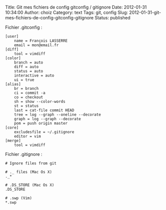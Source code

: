 Title: Git mes fichiers de config gitconfig / gitignore
Date: 2012-01-31 10:34:00
Author: choiz
Category: text
Tags: git, config
Slug: 2012-01-31-git-mes-fichiers-de-config-gitconfig-gitignore
Status: published

Fichier .gitconfig :

    [user]
        name = François LASSERRE
        email = mon@email.fr
    [diff]
        tool = vimdiff
    [color]
        branch = auto
        diff = auto
        status = auto
        interactive = auto
        ui = true
    [alias]
        br = branch
        ci = commit -a
        co = checkout
        sh = show --color-words
        st = status
        last = cat-file commit HEAD
        tree = log --graph --oneline --decorate
        graph = log --graph --decorate
        pom = push origin master
    [core]
        excludesfile = ~/.gitignore
        editor = vim
    [merge]
        tool = vimdiff

Fichier .gitignore :

    # Ignore files from git

    # ._ files (Mac Os X)
    ._*

    # .DS_STORE (Mac Os X)
    .DS_STORE

    # .swp (Vim)
    *.swp

